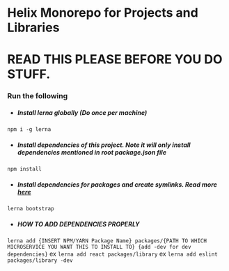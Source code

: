 # Helix Monorepo for Projects and Libraries
# READ THIS PLEASE BEFORE YOU DO STUFF.


### Run the following

- ##### Install lerna globally (Do once per machine)
`npm i -g lerna`
- ##### Install dependencies of this project. Note it will only install dependencies mentioned in root package.json file
`npm install`
- ##### Install dependencies for packages and create symlinks. Read more [here](https://github.com/lerna/lerna/tree/master/commands/bootstrap#readme)
`lerna bootstrap` 

- ##### HOW TO ADD DEPENDENCIES PROPERLY
`lerna add {INSERT NPM/YARN Package Name} packages/{PATH TO WHICH MICROSERVICE YOU WANT THIS TO INSTALL TO} {add -dev for dev dependencies}`
ex `lerna add react packages/library`
ex `lerna add eslint packages/library -dev`

